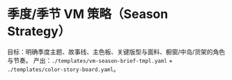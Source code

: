 # 季度/季节 VM 策略（Season Strategy）

目标：明确季度主题、故事线、主色板、关键版型与面料、橱窗/中岛/货架的角色与节奏。
产出：`./templates/vm-season-brief-tmpl.yaml` + `./templates/color-story-board.yaml`。
